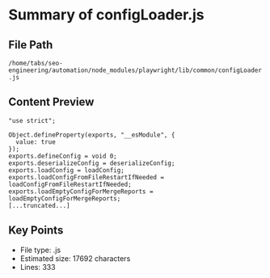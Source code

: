 # Summary of configLoader.js
  
## File Path
`/home/tabs/seo-engineering/automation/node_modules/playwright/lib/common/configLoader.js`

## Content Preview
```
"use strict";

Object.defineProperty(exports, "__esModule", {
  value: true
});
exports.defineConfig = void 0;
exports.deserializeConfig = deserializeConfig;
exports.loadConfig = loadConfig;
exports.loadConfigFromFileRestartIfNeeded = loadConfigFromFileRestartIfNeeded;
exports.loadEmptyConfigForMergeReports = loadEmptyConfigForMergeReports;
[...truncated...]
```

## Key Points
- File type: .js
- Estimated size: 17692 characters
- Lines: 333
